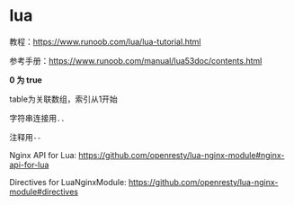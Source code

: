 # lua

教程：https://www.runoob.com/lua/lua-tutorial.html

参考手册：https://www.runoob.com/manual/lua53doc/contents.html

**0 为 true**

table为关联数组，索引从1开始

字符串连接用`..`

注释用`--`

Nginx API for Lua: https://github.com/openresty/lua-nginx-module#nginx-api-for-lua

Directives for LuaNginxModule: https://github.com/openresty/lua-nginx-module#directives

